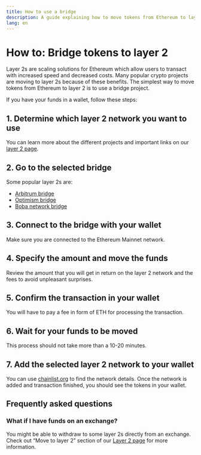 ```yaml
---
title: How to use a bridge
description: A guide explaining how to move tokens from Ethereum to layer 2 using a bridge.
lang: en
---
```


# How to: Bridge tokens to layer 2

Layer 2s are scaling solutions for Ethereum which allow users to transact with increased speed and decreased costs. Many popular crypto projects are moving to layer 2s because of these benefits. The simplest way to move tokens from Ethereum to layer 2 is to use a bridge project.

If you have your funds in a wallet, follow these steps:

## 1. Determine which layer 2 network you want to use

You can learn more about the different projects and important links on our [layer 2 page](/layer-2/).

## 2. Go to the selected bridge

Some popular layer 2s are:
- [Arbitrum bridge](https://bridge.arbitrum.io/?l2ChainId=42161)
- [Optimism bridge](https://app.optimism.io/bridge/deposit)
- [Boba network bridge](https://gateway.boba.network/)

## 3. Connect to the bridge with your wallet

Make sure you are connected to the Ethereum Mainnet network. 

## 4. Specify the amount and move the funds

Review the amount that you will get in return on the layer 2 network and the fees to avoid unpleasant surprises.

## 5. Confirm the transaction in your wallet

You will have to pay a fee in form of ETH for processing the transaction.

## 6. Wait for your funds to be moved

This process should not take more than a 10-20 minutes.

## 7. Add the selected layer 2 network to your wallet

You can use [chainlist.org](http://chainlist.org) to find the network details. Once the network is added and transaction finished, you should see the tokens in your wallet.

## Frequently asked questions

### What if I have funds on an exchange?

You might be able to withdraw to some layer 2s directly from an exchange. Check out “Move to layer 2” section of our [Layer 2 page](/layer-2/) for more information.
